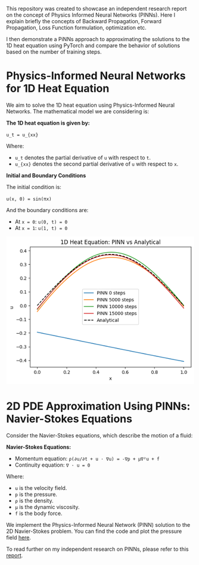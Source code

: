 This repository was created to showcase an independent research report on the concept of Physics Informed Neural Networks (PINNs). Here I explain briefly the concepts of Backward Propagation, Forward Propagation, Loss Function formulation, optimization etc. 

I then demonstrate a PiNNs approach to approximating the solutions to the 1D heat equation using PyTorch and compare the behavior of solutions based on the number of training steps.

# Physics-Informed Neural Networks for 1D Heat Equation

We aim to solve the 1D heat equation using Physics-Informed Neural Networks. The mathematical model we are considering is:

**The 1D heat equation is given by:**

`u_t = u_{xx}`

Where:
- `u_t` denotes the partial derivative of `u` with respect to `t`.
- `u_{xx}` denotes the second partial derivative of `u` with respect to `x`.

**Initial and Boundary Conditions**

The initial condition is:

`u(x, 0) = sin(πx)`

And the boundary conditions are:

- At `x = 0`: `u(0, t) = 0`
- At `x = 1`: `u(1, t) = 0`

![Alt text](https://github.com/hasifnumerics/PINN-Report/blob/6455dc650ae0f9ab7a1b3537dc49583f4bafca21/1d%20heat%2015000%20deal%20(1).png)


# 2D PDE Approximation Using PINNs: Navier-Stokes Equations

Consider the Navier-Stokes equations, which describe the motion of a fluid:

**Navier-Stokes Equations:**

- Momentum equation:
  `ρ(∂u/∂t + u · ∇u) = -∇p + μ∇²u + f`
- Continuity equation:
  `∇ · u = 0`

Where:
- `u` is the velocity field.
- `p` is the pressure.
- `ρ` is the density.
- `μ` is the dynamic viscosity.
- `f` is the body force.

We implement the Physics-Informed Neural Network (PINN) solution to the 2D Navier-Stokes problem. You can find the code and plot the pressure field [here](https://github.com/ComputationalDomain/PINNs/blob/main/Cylinder-Wake/NS_PINNS.py).

To read further on my independent research on PINNs, please refer to this [report](https://github.com/hasifnumerics/PINN-Report/blob/main/PINNs.pdf).




